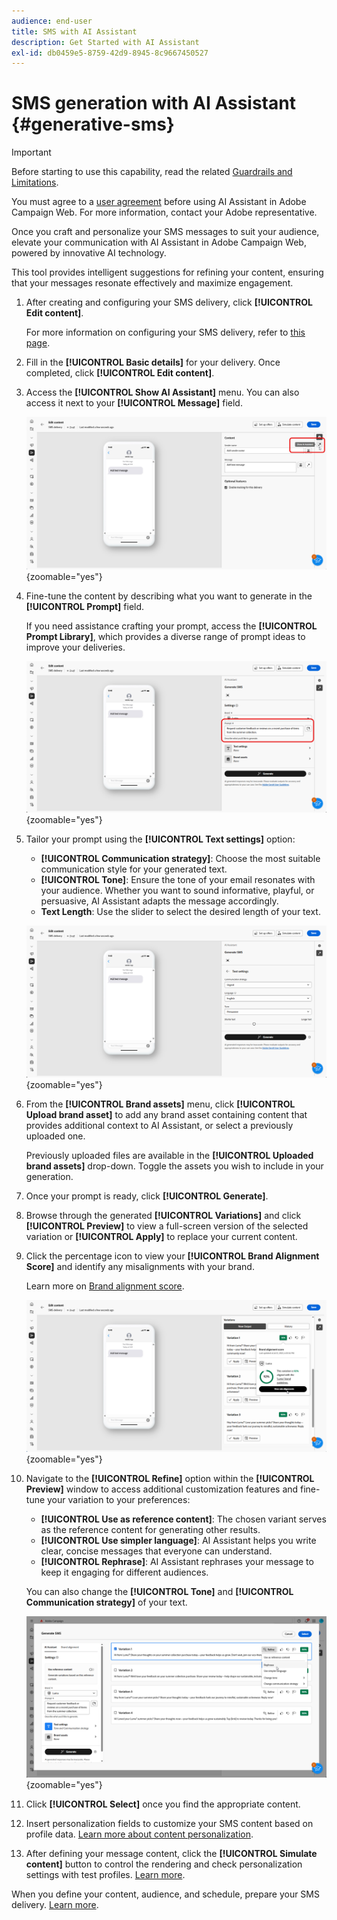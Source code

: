 ```yaml
---
audience: end-user
title: SMS with AI Assistant
description: Get Started with AI Assistant
exl-id: db0459e5-8759-42d9-8945-8c9667450527
---
```

# SMS generation with AI Assistant {#generative-sms}

>[!IMPORTANT]
>
>Before starting to use this capability, read the related [Guardrails and Limitations](generative-gs.md#generative-guardrails).
></br>
>
>You must agree to a [user agreement](https://www.adobe.com/legal/licenses-terms/adobe-dx-gen-ai-user-guidelines.html) before using AI Assistant in Adobe Campaign Web. For more information, contact your Adobe representative.

Once you craft and personalize your SMS messages to suit your audience, elevate your communication with AI Assistant in Adobe Campaign Web, powered by innovative AI technology.

This tool provides intelligent suggestions for refining your content, ensuring that your messages resonate effectively and maximize engagement.

1. After creating and configuring your SMS delivery, click **[!UICONTROL Edit content]**.

    For more information on configuring your SMS delivery, refer to [this page](../sms/create-sms.md).

1. Fill in the **[!UICONTROL Basic details]** for your delivery. Once completed, click **[!UICONTROL Edit content]**.

1. Access the **[!UICONTROL Show AI Assistant]** menu. You can also access it next to your **[!UICONTROL Message]** field.

    ![Screenshot showing the Show AI Assistant menu](assets/sms-genai-1.png){zoomable="yes"}

1. Fine-tune the content by describing what you want to generate in the **[!UICONTROL Prompt]** field.

    If you need assistance crafting your prompt, access the **[!UICONTROL Prompt Library]**, which provides a diverse range of prompt ideas to improve your deliveries.

    ![Screenshot showing the Prompt Library](assets/sms-genai-2.png){zoomable="yes"}

1. Tailor your prompt using the **[!UICONTROL Text settings]** option:

    * **[!UICONTROL Communication strategy]**: Choose the most suitable communication style for your generated text.
    * **[!UICONTROL Tone]**: Ensure the tone of your email resonates with your audience. Whether you want to sound informative, playful, or persuasive, AI Assistant adapts the message accordingly.
    * **Text Length**: Use the slider to select the desired length of your text.

    ![Screenshot showing Text settings options](assets/sms-genai-3.png){zoomable="yes"} 

1. From the **[!UICONTROL Brand assets]** menu, click **[!UICONTROL Upload brand asset]** to add any brand asset containing content that provides additional context to AI Assistant, or select a previously uploaded one.

    Previously uploaded files are available in the **[!UICONTROL Uploaded brand assets]** drop-down. Toggle the assets you wish to include in your generation.

1. Once your prompt is ready, click **[!UICONTROL Generate]**.

1. Browse through the generated **[!UICONTROL Variations]** and click **[!UICONTROL Preview]** to view a full-screen version of the selected variation or **[!UICONTROL Apply]** to replace your current content.

1. Click the percentage icon to view your **[!UICONTROL Brand Alignment Score]** and identify any misalignments with your brand.

    Learn more on [Brand alignment score](../content/brands-score.md).

    ![](assets/sms-genai-5.png){zoomable="yes"}

1. Navigate to the **[!UICONTROL Refine]** option within the **[!UICONTROL Preview]** window to access additional customization features and fine-tune your variation to your preferences:

    * **[!UICONTROL Use as reference content]**: The chosen variant serves as the reference content for generating other results.
    * **[!UICONTROL Use simpler language]**: AI Assistant helps you write clear, concise messages that everyone can understand.
    * **[!UICONTROL Rephrase]**: AI Assistant rephrases your message to keep it engaging for different audiences.

    You can also change the **[!UICONTROL Tone]** and **[!UICONTROL Communication strategy]** of your text.

    ![Screenshot showing refinement options](assets/sms-genai-4.png){zoomable="yes"}  

1. Click **[!UICONTROL Select]** once you find the appropriate content.

1. Insert personalization fields to customize your SMS content based on profile data. [Learn more about content personalization](../personalization/personalize.md).

1. After defining your message content, click the **[!UICONTROL Simulate content]** button to control the rendering and check personalization settings with test profiles. [Learn more](../preview-test/preview-content.md).

When you define your content, audience, and schedule, prepare your SMS delivery. [Learn more](../monitor/prepare-send.md).
